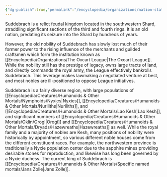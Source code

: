 ```yaml
---
{"dg-publish":true,"permalink":"/encyclopedia/organizations/nation-states/suddebrach/"}
---
```


Suddebrach is a relict feudal kingdom located in the southwestern Shard, straddling significant sections of the third and fourth rings. It is an old nation, predating its seizure into the Shard by hundreds of years. 

However, the old nobility of Suddebrach has slowly lost much of their former power to the rising influence of the merchants and guilded craftsmen which form the institution known as [[Encyclopedia/Organizations/The Oxcart League\|The Oxcart League]]. While the nobility still has the prestige of legacy, owns large tracts of land, and directly commands the royal army, the League effectively bankrolls Suddebrach. This leverage makes lawmaking a negotiated venture at best, and most nobles are ill-positioned to oppose League initiatives.

Suddebrach is a fairly diverse region, with large populations of [[Encyclopedia/Creatures/Humanoids & Other Mortals/Nymphoids/Nyxies\|Nyxies]], [[Encyclopedia/Creatures/Humanoids & Other Mortals/Nuriliths\|Nuriliths]], and [[Encyclopedia/Creatures/Humanoids & Other Mortals/Lao Kesh\|Lao Kesh]], and significant numbers of [[Encyclopedia/Creatures/Humanoids & Other Mortals/Oklin/Orogi\|Orogi]] and [[Encyclopedia/Creatures/Humanoids & Other Mortals/Dryads/Hazewreaths\|Hazewreaths]] as well. While the royal family and a majority of nobles are Kesh, many positions of nobility were historically by appointment, so various different noble houses come from the different constituent races. For example, the northwestern province is traditionally a Nyxie population center due to the sapphire mines providing desirable stones for reproduction, and likewise has long been governed by a Nyxie duchess.
The current king of Suddebrach is [[Encyclopedia/Creatures/Humanoids & Other Mortals/Specific named mortals/Jans Zolle\|Jans Zolle]]. 
